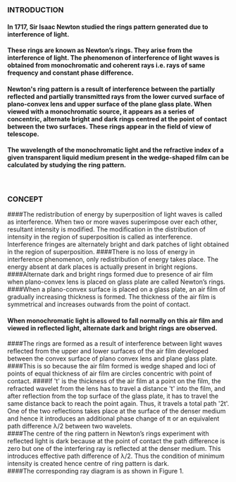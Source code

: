 ### INTRODUCTION<br>
#### In 1717, Sir Isaac Newton studied the rings pattern generated due to interference of light.
#### These rings are known as Newton’s rings. They arise from the interference of light. The phenomenon of interference of light waves is obtained from monochromatic and coherent rays i.e. rays of same frequency and constant phase difference.
#### Newton's ring pattern is a result of interference between the partially reflected and partially transmitted rays from the lower curved surface of plano-convex lens and upper surface of the plane glass plate. When viewed with a monochromatic source, it appears as a series of concentric, alternate bright and dark rings centred at the point of contact between the two surfaces. These rings appear in the field of view of telescope.
#### The wavelength of the monochromatic light and the refractive index of a given transparent liquid medium present in the wedge-shaped film can be calculated by studying the ring pattern.
<br>

### CONCEPT<br>
####The redistribution of energy by superposition of light waves is called as interference. When two or more waves superimpose over each other, resultant intensity is modified. The modification in the distribution of intensity in the region of superposition is called as interference. Interference fringes are alternately bright and dark patches of light obtained in the region of superposition.
####There is no loss of energy in interference phenomenon, only redistribution of energy takes place. The energy absent at dark places is actually present in bright regions.
####Alternate dark and bright rings formed due to presence of air film when plano-convex lens is placed on glass plate are called Newton’s rings.
####When a plano-convex surface is placed on a glass plate, an air film of gradually increasing thickness is formed. The thickness of the air film is symmetrical and increases outwards from the point of contact.
#### When monochromatic light is allowed to fall normally on this air film and viewed in reflected light, alternate dark and bright rings are observed. 
####The rings are formed as a result of interference between light waves reflected from the upper and lower surfaces of the air film developed between the convex surface of plano convex lens and plane glass plate.
####This is so because the air film formed is wedge shaped and loci of points of equal thickness of air film are circles concentric with point of contact.
####If 't' is the thickness of the air film at a point on the film, the refracted wavelet from the lens has to travel a distance 't' into the film, and after reflection from the top surface of the glass plate, it has to travel the same distance back to reach the point again. Thus, it travels a total path '2t'. One of the two reflections takes place at the surface of the denser medium and hence it introduces an additional phase change of π or an equivalent path difference λ/2 between two wavelets.<br>
####The centre of the ring pattern in Newton’s rings experiment with reflected light is dark because at the point of contact the path difference is zero but one of the interfering ray is reflected at the denser medium. This introduces effective path difference of λ/2. Thus the condition of minimum intensity is created hence centre of ring pattern is dark.<br>
####The corresponding ray diagram is as shown in Figure 1.

